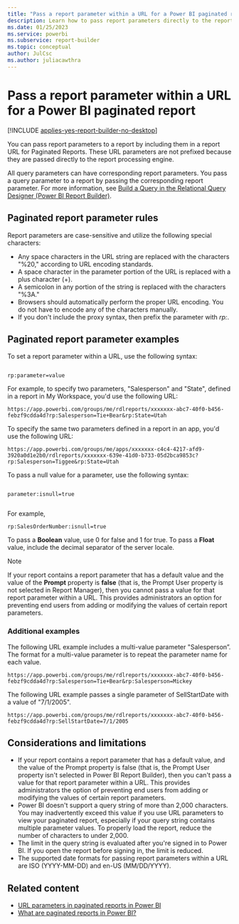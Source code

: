 ```yaml
---
title: "Pass a report parameter within a URL for a Power BI paginated report | Microsoft Docs"
description: Learn how to pass report parameters directly to the report processing engine by including them in a report URL for a Power BI paginated report.
ms.date: 01/25/2023
ms.service: powerbi
ms.subservice: report-builder
ms.topic: conceptual
author: JulCsc
ms.author: juliacawthra
---
```

# Pass a report parameter within a URL for a Power BI paginated report

[!INCLUDE [applies-yes-report-builder-no-desktop](../../includes/applies-yes-report-builder-no-desktop.md)]

You can pass report parameters to a report by including them in a report URL for Paginated Reports. These URL parameters are not prefixed because they are passed directly to the report processing engine.  

All query parameters can have corresponding report parameters. You pass a query parameter to a report by passing the corresponding report parameter. For more information, see [Build a Query in the Relational Query Designer &#40;Power BI Report Builder&#41;](/sql/reporting-services/report-data/build-a-query-in-the-relational-query-designer-report-builder-and-ssrs).

## Paginated report parameter rules

Report parameters are case-sensitive and utilize the following special characters:  
 
- Any space characters in the URL string are replaced with the characters "%20," according to URL encoding standards.  
- A space character in the parameter portion of the URL is replaced with a plus character (+).  
- A semicolon in any portion of the string is replaced with the characters "%3A."  
- Browsers should automatically perform the proper URL encoding. You do not have to encode any of the characters manually. 
- If you don't include the proxy syntax, then prefix the parameter with *rp:*.  

## Paginated report parameter examples

To set a report parameter within a URL, use the following syntax:  
  
```  
  
rp:parameter=value  
```  
  
 For example, to specify two parameters, "Salesperson" and "State", defined in a report in My Workspace, you'd use the following URL:  
  
```  
https://app.powerbi.com/groups/me/rdlreports/xxxxxxx-abc7-40f0-b456-febzf9cdda4d?rp:Salesperson=Tie+Bear&rp:State=Utah 
```  
  
To specify the same two parameters defined in a report in an app, you'd use the following URL:  
  
```  
https://app.powerbi.com/groups/me/apps/xxxxxxx-c4c4-4217-afd9-3920a0d1e2b0/rdlreports/xxxxxxx-639e-41d0-b733-05d2bca9853c?rp:Salesperson=Tiggee&rp:State=Utah 
```  
  
 To pass a null value for a parameter, use the following syntax: 
  
```  
  
parameter:isnull=true  
  
```  
  
 For example,  
  
```  
rp:SalesOrderNumber:isnull=true 
```  
  
 To pass a **Boolean** value, use 0 for false and 1 for true. To pass a **Float** value, include the decimal separator of the server locale.
  
> [!NOTE]  
>  If your report contains a report parameter that has a default value and the value of the **Prompt** property is **false** (that is, the Prompt User property is not selected in Report Manager), then you cannot pass a value for that report parameter within a URL. This provides administrators an option for preventing end users from adding or modifying the values of certain report parameters.  
  
###  <a name="bkmk_examples"></a> Additional examples  
The following URL example includes a multi-value parameter "Salesperson”. The format for a multi-value parameter is to repeat the parameter name for each value.

  
```  
https://app.powerbi.com/groups/me/rdlreports/xxxxxxx-abc7-40f0-b456-febzf9cdda4d?rp:Salesperson=Tie+Bear&rp:Salesperson=Mickey
```  
  
The following URL example passes a single parameter of SellStartDate with a value of "7/1/2005".  
  
```  
https://app.powerbi.com/groups/me/rdlreports/xxxxxxx-abc7-40f0-b456-febzf9cdda4d?rp:SellStartDate=7/1/2005
```  
  
## Considerations and limitations
  
- If your report contains a report parameter that has a default value, and the value of the Prompt property is false (that is, the Prompt User property isn't selected in Power BI Report Builder), then you can't pass a value for that report parameter within a URL. This provides administrators the option of preventing end users from adding or modifying the values of certain report parameters.
- Power BI doesn't support a query string of more than 2,000 characters. You may inadvertently exceed this value if you use URL parameters to view your paginated report, especially if your query string contains multiple parameter values. To properly load the report, reduce the number of characters to under 2,000.
- The limit in the query string is evaluated after you're signed in to Power BI. If you open the report before signing in, the limit is reduced.
- The supported date formats for passing report parameters within a URL are ISO (YYYY-MM-DD) and en-US (MM/DD/YYYY).
  
## Related content

- [URL parameters in paginated reports in Power BI](../report-builder-url-parameters.md)
- [What are paginated reports in Power BI?](../paginated-reports-report-builder-power-bi.md)
